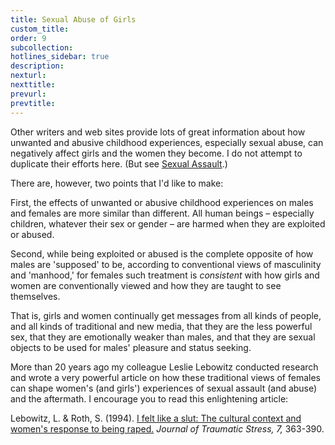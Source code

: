 ```yaml
---
title: Sexual Abuse of Girls
custom_title:
order: 9
subcollection:
hotlines_sidebar: true
description:
nexturl:
nexttitle:
prevurl:
prevtitle:
---
```



Other writers and web sites provide lots of great information about how unwanted and abusive childhood experiences, especially sexual abuse, can negatively affect girls and the women they become. I do not attempt to duplicate their efforts here. (But see&nbsp;[Sexual Assault](/sexual-assault/).)

There are, however, two points that I'd like to make:

First, the effects of unwanted or abusive childhood experiences on males and females are more similar than different. All human beings – especially children, whatever their sex or gender – are harmed when they are exploited or abused.

Second, while being exploited or abused is the complete opposite of how males are 'supposed' to be, according to conventional views of masculinity and 'manhood,' for females such treatment is *consistent* with how girls and women are conventionally viewed and how they are taught to see themselves.

That is, girls and women continually get messages from all kinds of people, and all kinds of traditional and new media, that they are the less powerful sex, that they are emotionally weaker than males, and that they are sexual objects to be used for males' pleasure and status seeking.

More than 20 years ago my colleague Leslie Lebowitz conducted research and wrote a very powerful article on how these traditional views of females can shape women's (and girls') experiences of sexual assault (and abuse) and the aftermath. I encourage you to read this enlightening article:

Lebowitz, L. & Roth, S. (1994). [I felt like a slut: The cultural context and women's response to being raped.](/pdf/LebowitzRoth1994.pdf) *Journal of Traumatic Stress, 7,* 363-390.